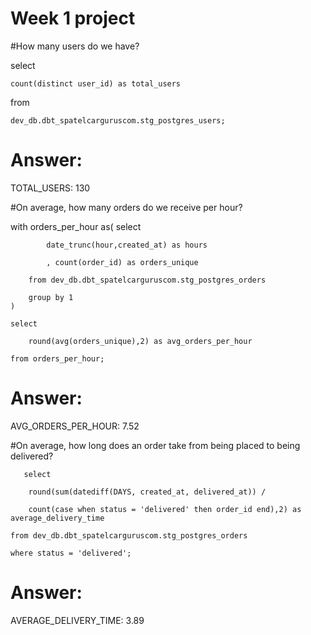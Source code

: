 # Week 1 project 

#How many users do we have?

select

    count(distinct user_id) as total_users
    
from

    dev_db.dbt_spatelcarguruscom.stg_postgres_users;
    
# Answer: 

TOTAL_USERS:
130
    

#On average, how many orders do we receive per hour?


 with orders_per_hour as(
           select 
           
            date_trunc(hour,created_at) as hours
            
            , count(order_id) as orders_unique
            
        from dev_db.dbt_spatelcarguruscom.stg_postgres_orders
        
        group by 1
    )
    
    select 
    
        round(avg(orders_unique),2) as avg_orders_per_hour 
        
    from orders_per_hour;

# Answer:

AVG_ORDERS_PER_HOUR:
7.52

#On average, how long does an order take from being placed to being delivered?

       select 
       
        round(sum(datediff(DAYS, created_at, delivered_at)) / 
        
        count(case when status = 'delivered' then order_id end),2) as average_delivery_time
        
    from dev_db.dbt_spatelcarguruscom.stg_postgres_orders
    
    where status = 'delivered';
    
   # Answer:
   
   AVERAGE_DELIVERY_TIME:
   3.89


